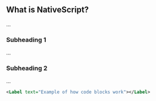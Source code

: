 ## What is NativeScript?

...

### Subheading 1

...

### Subheading 2

...

``` XML
<Label text="Example of how code blocks work"></Label>
```